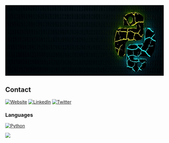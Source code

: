 <a href="#">
  <img src="https://github.com/niel-conradie/niel-conradie/raw/main/logo.jpg" height="225" width="100%">
</a>

##  Contact

[![Website](https://img.shields.io/badge/Niel-Conradie-3A8EED?style=for-the-badge&style=social&logoColor=white)](https://github.com/niel-conradie)
[![LinkedIn](https://img.shields.io/badge/LinkedIn-0077B5?style=for-the-badge&style=social&logo=linkedin&logoColor=white)](https://github.com/niel-conradie)
[![Twitter](https://img.shields.io/badge/-Twitter-00acee?style=flat-square&logo=Twitter&logoColor=white)](https://twitter.com/niel_conradie)

### Languages

[![Python](https://img.shields.io/badge/Python-3776AB?style=for-the-badge&logo=python&logoColor=white)](https://www.python.org)

<a>
  <img src="https://github-readme-stats.vercel.app/api/top-langs/?username=niel-conradie&layout=compact&theme=merko&hide=css,html,jupyter%20notebook" height="165">
</a>
